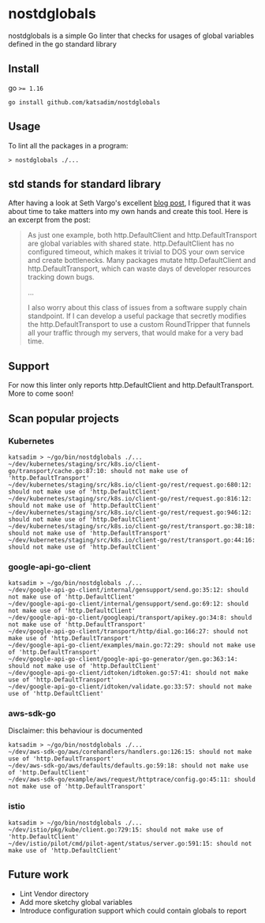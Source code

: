 # nostdglobals

nostdglobals is a simple Go linter that checks for usages of global variables defined in the go standard library

## Install

go `>= 1.16`

```shell
go install github.com/katsadim/nostdglobals
```

## Usage
To lint all the packages in a program:
```shell
> nostdglobals ./...
```

## std stands for standard library

After having a look at Seth Vargo's excellent [blog post](https://www.sethvargo.com/what-id-like-to-see-in-go-2/), I figured 
that it was about time to take matters into my own hands and create this tool. Here is an excerpt from the post:

> As just one example, both http.DefaultClient and http.DefaultTransport are global variables with shared state. 
> http.DefaultClient has no configured timeout, which makes it trivial to DOS your own service and create bottlenecks. 
> Many packages mutate http.DefaultClient and http.DefaultTransport, which can waste days of developer resources 
> tracking down bugs.
> 
> ...
> 
> I also worry about this class of issues from a software supply chain standpoint. If I can develop a useful package 
> that secretly modifies the http.DefaultTransport to use a custom RoundTripper that funnels all your traffic through 
> my servers, that would make for a very bad time.

## Support

For now this linter only reports http.DefaultClient and http.DefaultTransport. More to come soon!

## Scan popular projects

### Kubernetes

```shell
katsadim > ~/go/bin/nostdglobals ./...
~/dev/kubernetes/staging/src/k8s.io/client-go/transport/cache.go:87:10: should not make use of 'http.DefaultTransport'
~/dev/kubernetes/staging/src/k8s.io/client-go/rest/request.go:680:12: should not make use of 'http.DefaultClient'
~/dev/kubernetes/staging/src/k8s.io/client-go/rest/request.go:816:12: should not make use of 'http.DefaultClient'
~/dev/kubernetes/staging/src/k8s.io/client-go/rest/request.go:946:12: should not make use of 'http.DefaultClient'
~/dev/kubernetes/staging/src/k8s.io/client-go/rest/transport.go:38:18: should not make use of 'http.DefaultTransport'
~/dev/kubernetes/staging/src/k8s.io/client-go/rest/transport.go:44:16: should not make use of 'http.DefaultClient'
```

### google-api-go-client
```shell
katsadim > ~/go/bin/nostdglobals ./...     
~/dev/google-api-go-client/internal/gensupport/send.go:35:12: should not make use of 'http.DefaultClient'
~/dev/google-api-go-client/internal/gensupport/send.go:69:12: should not make use of 'http.DefaultClient'
~/dev/google-api-go-client/googleapi/transport/apikey.go:34:8: should not make use of 'http.DefaultTransport'
~/dev/google-api-go-client/transport/http/dial.go:166:27: should not make use of 'http.DefaultTransport'
~/dev/google-api-go-client/examples/main.go:72:29: should not make use of 'http.DefaultTransport'
~/dev/google-api-go-client/google-api-go-generator/gen.go:363:14: should not make use of 'http.DefaultClient'
~/dev/google-api-go-client/idtoken/idtoken.go:57:41: should not make use of 'http.DefaultTransport'
~/dev/google-api-go-client/idtoken/validate.go:33:57: should not make use of 'http.DefaultClient'
```

### aws-sdk-go
Disclaimer: this behaviour is documented
```shell
katsadim > ~/go/bin/nostdglobals ./...  
~/dev/aws-sdk-go/aws/corehandlers/handlers.go:126:15: should not make use of 'http.DefaultTransport'
~/dev/aws-sdk-go/aws/defaults/defaults.go:59:18: should not make use of 'http.DefaultClient'
~/dev/aws-sdk-go/example/aws/request/httptrace/config.go:45:11: should not make use of 'http.DefaultTransport'
```

### istio
```shell
katsadim > ~/go/bin/nostdglobals ./...  
~/dev/istio/pkg/kube/client.go:729:15: should not make use of 'http.DefaultClient'
~/dev/istio/pilot/cmd/pilot-agent/status/server.go:591:15: should not make use of 'http.DefaultClient'
```

## Future work
* Lint Vendor directory
* Add more sketchy global variables
* Introduce configuration support which could contain globals to report
